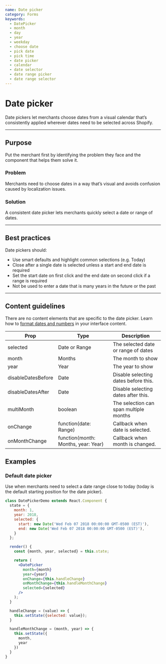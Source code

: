 ```yaml
---
name: Date picker
category: Forms
keywords:
  - DatePicker
  - month
  - day
  - year
  - weekday
  - choose date
  - pick date
  - pick time
  - date picker
  - calendar
  - date selector
  - date range picker
  - date range selector
---
```


# Date picker
Date pickers let merchants choose dates from a visual calendar that’s
consistently applied wherever dates need to be selected across Shopify.

---

## Purpose

Put the merchant first by identifying the problem they face and the component that helps them solve it.

### Problem

Merchants need to choose dates in a way that’s visual and avoids confusion
caused by localization issues.

### Solution

A consistent date picker lets merchants quickly select a date or range of
dates.

---

## Best practices

Date pickers should:

* Use smart defaults and highlight common selections (e.g. Today)
* Close after a single date is selected unless a start and end date is required
* Set the start date on first click and the end date on second click if a range
is required
* Not be used to enter a date that is many years in the future or the past

---

## Content guidelines
There are no content elements that are specific to the date picker.
Learn how to [format dates and numbers](/content/grammar-and-mechanics#dates-and-numbers) in your interface content.

| Prop | Type | Description |
| ---- | ---- | ----------- |
| selected | Date or Range | The selected date or range of dates |
| month | Months | The month to show |
| year | Year | The year to show |
| disableDatesBefore | Date | Disable selecting dates before this. |
| disableDatesAfter | Date |  Disable selecting dates after this.|
| multiMonth | boolean | The selection can span multiple months |
| onChange | function(date: Range) | Callback when date is selected. |
| onMonthChange | function(month: Months, year: Year) | Callback when month is changed. |

## Examples

### Default date picker

Use when merchants need to select a date range close to today (today is the default starting position for the date picker).

```jsx
class DatePickerDemo extends React.Component {
  state = {
    month: 1,
    year: 2018,
    selected: {
      start: new Date('Wed Feb 07 2018 00:00:00 GMT-0500 (EST)'),
      end: new Date('Wed Feb 07 2018 00:00:00 GMT-0500 (EST)'),
    }
  };

  render() {
    const {month, year, selected} = this.state;

    return (
      <DatePicker
        month={month}
        year={year}
        onChange={this.handleChange}
        onMonthChange={this.handleMonthChange}
        selected={selected}
      />
    );
  }

  handleChange = (value) => {
    this.setState({selected: value});
  }

  handleMonthChange = (month, year) => {
    this.setState({
      month,
      year
    })
  }
}
```
